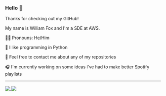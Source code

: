 ### Hello 👋

Thanks for checking out my GitHub!

My name is William Fox and I'm a SDE at AWS.

🧗‍♂️ Pronouns: He/Him

🐍 I like programming in Python

📧 Feel free to contact me about any of my repositories

🎧 I'm currently working on some ideas I've had to make better Spotify playlists

<!--
**ruberVulpes/rubervulpes** is a ✨ _special_ ✨ repository because its `README.md` (this file) appears on your GitHub profile.

Here are some ideas to get you started:

- 🔭 I’m currently working on ...
- 🌱 I’m currently learning ...
- 👯 I’m looking to collaborate on ...
- 🤔 I’m looking for help with ...
- 💬 Ask me about ...
- 📫 How to reach me: ...
- 😄 Pronouns: ...
- ⚡ Fun fact: ...
-->


---

<a href="https://github.com/anuraghazra/github-readme-stats">
  <img align="center" src="https://github-readme-stats.vercel.app/api?username=rubervulpes&count_private=true&theme=dark&show_icons=true" />
</a>
<a href="https://github.com/anuraghazra/github-readme-stats">
  <img align="center" src="https://github-readme-stats.vercel.app/api/top-langs/?username=rubervulpes&langs_count=5&theme=dark&layout=compact" />
</a>
